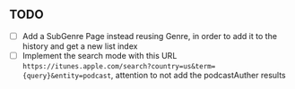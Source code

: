 ## TODO

- [ ] Add a SubGenre Page instead reusing Genre, in order to add it to the history and get a new list index
- [ ] Implement the search mode with this URL `https://itunes.apple.com/search?country=us&term={query}&entity=podcast`, attention to not add the podcastAuther results